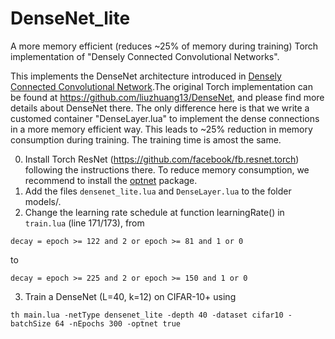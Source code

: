# DenseNet_lite
A more memory efficient (reduces ~25% of memory during training) Torch implementation of "Densely Connected Convolutional Networks".

This implements the DenseNet architecture introduced in [Densely Connected Convolutional Network](http://arxiv.org/abs/1608.06993).The original Torch implementation can be found at https://github.com/liuzhuang13/DenseNet, and please find more details about DenseNet there. The only difference here is that we write a customed container "DenseLayer.lua" to implement the dense connections in a more memory efficient way. This leads to ~25% reduction in memory consumption during training. The training time is amost the same. 

0. Install Torch ResNet (https://github.com/facebook/fb.resnet.torch) following the instructions there. To reduce memory consumption, we recommend to install the [optnet](https://github.com/fmassa/optimize-net) package. 
1. Add the files ```densenet_lite.lua``` and ```DenseLayer.lua``` to the folder models/.
2. Change the learning rate schedule at function learningRate() in ```train.lua``` (line 171/173),
from 

```decay = epoch >= 122 and 2 or epoch >= 81 and 1 or 0```

 to 
 
 ```decay = epoch >= 225 and 2 or epoch >= 150 and 1 or 0 ```
 
3. Train a DenseNet (L=40, k=12) on CIFAR-10+ using

```
th main.lua -netType densenet_lite -depth 40 -dataset cifar10 -batchSize 64 -nEpochs 300 -optnet true
``` 



